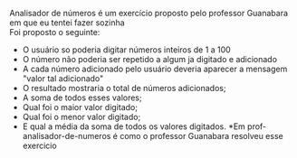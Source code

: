 Analisador de números é um exercício proposto pelo professor Guanabara em que eu tentei fazer sozinha <br>
Foi proposto o seguinte:
- O usuário so poderia digitar números inteiros de 1 a 100
- O número não poderia ser repetido a algum ja digitado e adicionado
- A cada número adicionado pelo usuário deveria aparecer a mensagem "valor tal adicionado"
- O resultado mostraria o total de números adicionados;
- A soma de todos esses valores;
- Qual foi o maior valor digitado;
- Qual foi o menor valor digitado;
- E qual a média da soma de todos os valores digitados.
*Em prof-analisador-de-numeros é como o professor Guanabara resolveu esse exercicio
